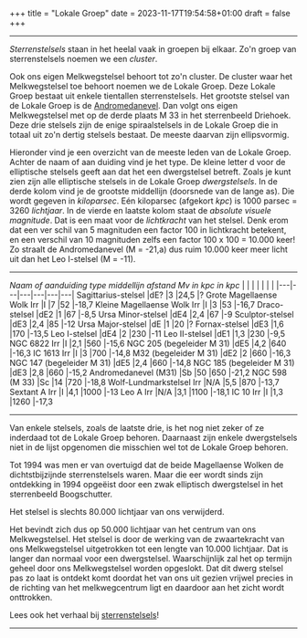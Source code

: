 +++
title = "Lokale Groep"
date = 2023-11-17T19:54:58+01:00
draft = false
+++

---
*Sterrenstelsels* staan in het heelal vaak in groepen bij elkaar. Zo\'n
groep van sterrenstelsels noemen we een *cluster*.

Ook ons eigen Melkwegstelsel behoort tot zo'n cluster. De cluster waar
het Melkwegstelsel toe behoort noemen we de Lokale Groep. Deze Lokale
Groep bestaat uit enkele tientallen sterrenstelsels. Het grootste
stelsel van de Lokale Groep is de
[Andromedanevel](/encyclopedie/andromedanevel). Dan volgt ons eigen
Melkwegstelsel met op de derde plaats M 33 in het sterrenbeeld Driehoek.
Deze drie stelsels zijn de enige spiraalstelsels in de Lokale Groep die
in totaal uit zo'n dertig stelsels bestaat. De meeste daarvan zijn
ellipsvormig.

Hieronder vind je een overzicht van de meeste leden van de Lokale Groep.
Achter de naam of aan duiding vind je het type. De kleine letter d voor
de elliptische stelsels geeft aan dat het een dwergstelsel betreft.
Zoals je kunt zien zijn alle elliptische stelsels in de Lokale Groep
*dwergstelsels*. In de derde kolom vind je de grootste middellijn
(doorsnede van de lange as). Die wordt gegeven in *kiloparsec*. Eén
kiloparsec (afgekort *kpc*) is 1000 parsec = 3260 *lichtjaar*. In de
vierde en laatste kolom staat de *absolute visuele magnitude*. Dat is
een maat voor de *lichtkracht* van het stelsel. Denk erom dat een ver
schil van 5 magnituden een factor 100 in lichtkracht betekent, en een
verschil van 10 magnituden zelfs een factor 100 x 100 = 10.000 keer! Zo
straalt de Andromedanevel (M = -21,a) dus ruim 10.000 keer meer licht
uit dan het Leo I-stelsel (M = -11).

---
*Naam of aanduiding type middellijn afstand Mv in kpc in kpc*
|   |   |   |   |   |   |
|---|---|---|---|---|---|
Sagittarius-stelsel |dE? |3 |24,5 |?
Grote Magellaense Wolk Irr |I |7 |52 |-18,7
Kleine Magellaense Wolk Irr |I |3 |53 |-16,7
Draco-stelsel |dE2 |1 |67 |-8,5
Ursa Minor-stelsel |dE4 |2,4 |67 |-9
Sculptor-stelsel |dE3 |2,4 |85 |-12
Ursa Major-stelsel |dE |1 |20 |?
Fornax-stelsel |dE3 |1,6 |170 |-13,5
Leo I-stelsel |dE4 |2 |230 |-11 
Leo II-stelsel |dE1 |1,3 |230 |-9,5
NGC 6822 Irr |I |2,1 |560 |-15,6
NGC 205 (begeleider M 31) |dE5 |4,2 |640 |-16,3
IC 1613 Irr |I |3 |700 |-14,8 
M32 (begeleider M 31) |dE2 |2 |660 |-16,3
NGC 147 (begeleider M 31) |dE5 |2,4 |660 |-14,8
NGC 185 (begeleider M 31) |dE3 |2,8 |660 |-15,2
Andromedanevel (M31) |Sb |50 |650 |-21,2
NGC 598 (M 33) |Sc |14 |720 |-18,8
Wolf-Lundmarkstelsel Irr |N/A |5,5 |870 |-13,7
Sextant A Irr |I |4,1 |1000 |-13 
Leo A Irr |N/A |3,1 |1100  |-18,1 
IC 10 Irr |I |1,3 |1260 |-17,3

---
Van enkele stelsels, zoals de laatste drie, is het nog niet zeker of ze
inderdaad tot de Lokale Groep behoren. Daarnaast zijn enkele
dwergstelsels niet in de lijst opgenomen die misschien wel tot de Lokale
Groep behoren.

Tot 1994 was men er van overtuigd dat de beide Magellaense Wolken de
dichtstbijzijnde sterrenstelsels waren. Maar die eer wordt sinds zijn
ontdekking in 1994 opgeëist door een zwak elliptisch dwergstelsel in het
sterrenbeeld Boogschutter.

Het stelsel is slechts 80.000 lichtjaar van ons verwijderd.

Het bevindt zich dus op 50.000 lichtjaar van het centrum van ons
Melkwegstelsel. Het stelsel is door de werking van de zwaartekracht van
ons Melkwegstelsel uitgetrokken tot een lengte van 10.000 lichtjaar. Dat
is langer dan normaal voor een dwergstelsel. Waarschijnlijk zal het op
termijn geheel door ons Melkwegstelsel worden opgeslokt. Dat dit dwerg
stelsel pas zo laat is ontdekt komt doordat het van ons uit gezien
vrijwel precies in de richting van het melkwegcentrum ligt en daardoor
aan het zicht wordt onttrokken.

Lees ook het verhaal bij [sterrenstelsels](/encyclopedie/sterrenstelsel)!

---
